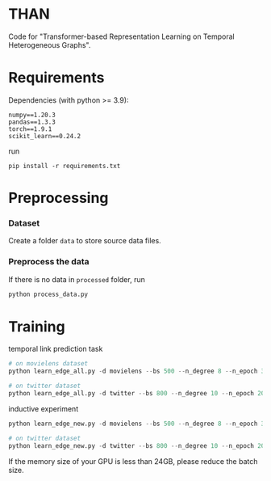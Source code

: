 # THAN
Code for "Transformer-based Representation Learning on Temporal Heterogeneous Graphs".


# Requirements
Dependencies (with python >= 3.9):
```
numpy==1.20.3
pandas==1.3.3
torch==1.9.1
scikit_learn==0.24.2
```

run
```
pip install -r requirements.txt
```


# Preprocessing

### Dataset

Create a folder `data` to store source data files.

### Preprocess the data

If there is no data in `processed` folder, run
```python
python process_data.py
```


# Training

temporal link prediction task
```python
# on movielens dataset
python learn_edge_all.py -d movielens --bs 500 --n_degree 8 --n_epoch 30 --lr 1e-3 --gpu 0

# on twitter dataset
python learn_edge_all.py -d twitter --bs 800 --n_degree 10 --n_epoch 20 --lr 1e-4 --gpu 0
```

inductive experiment
```python
python learn_edge_new.py -d movielens --bs 500 --n_degree 8 --n_epoch 30 --lr 1e-3 --gpu 0

# on twitter dataset
python learn_edge_new.py -d twitter --bs 800 --n_degree 10 --n_epoch 20 --lr 1e-4 --gpu 0
```

If the memory size of your GPU is less than 24GB, please reduce the batch size.

